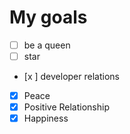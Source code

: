 # My goals
- [ ] be a queen
- [ ] star
- [x ] developer relations
- [x] Peace
- [x] Positive Relationship 
- [x] Happiness
